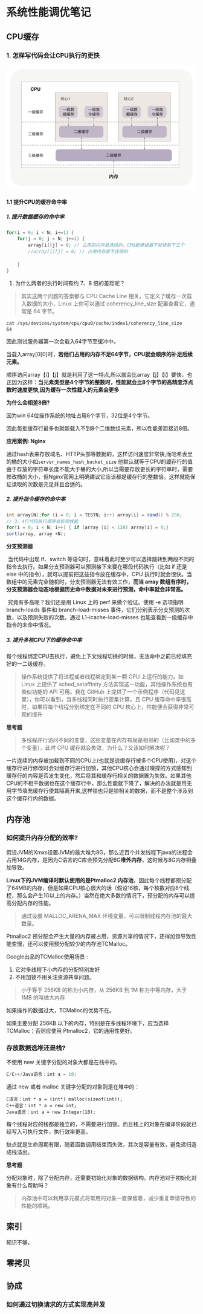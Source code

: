 # 系统性能调优笔记

## CPU缓存

### 1. 怎样写代码会让CPU执行的更快

![image-20200606201615414](系统性能调优必知必会.assets/image-20200606201615414.png)

#### 1.1 提升CPU的缓存命中率

##### **1. 提升数据缓存的命中率**

```java
for(i = 0; i < N; i+=1) {
    for(j = 0; j < N; j+=1) {
        array[i][j] = 0; // 占用的内存是连续的，CPU能够根据下标读到下三个
        //array[i][j] = 0; // 占用内存是不连续的

    }
}
```

1. 为什么两者的执行时间有约 7、8 倍的差距呢？

> 其实这两个问题的答案都与 CPU Cache Line 相关，它定义了缓存一次载入数据的大小，Linux 上你可以通过 coherency_line_size 配置查看它，通常是 64 字节。

```shell
cat /sys/devices/system/cpu/cpu0/cache/index1/coherency_line_size 
64
```

因此测试服务器第一次会载入64字节至缓冲中。

当载入array[0[0]时，**若他们占用的内存不足64字节，CPU就会顺序的补足后续元素。**

顺序访问array【i】【j】就是利用了这一特点,所以就会比array【j】【i】要快，也正因为这样：**当元素类型是4个字节的整数时，性能就会比8个字节的高精度浮点数时速度更快,因为缓存一次性载入的元素会更多**

**为什么会相差8倍?**

因为win 64位操作系统的地址占用8个字节，32位是4个字节。

因此每批缓存行最多也就能载入不到8个二维数组元素，所以性能差距接近8倍。

**应用案例: Nginx**

通过hash表来存放域名、HTTP头部等数据的，这样访问速度非常快,而哈希表里的桶的大小如`server_names_hash_bucket_size` 他默认就等于CPU的缓存行的值由于存放的字符串长度不能大于桶的大小,所以当需要存放更长的字符串时，需要修改桶的大小，但Nginx官网上明确建议它应该都是缓存行的整数倍。这样就能保证读取的次数是充足并且合适的。



##### **2. 提升指令缓存的命中率**

```java
int array[N];for (i = 0; i < TESTN; i++) array[i] = rand() % 256;
// 3、4行代码执行顺序会影响性能
for(i = 0; i < N; i++) { if (array [i] < 128) array[i] = 0;}
sort(array, array +N);
```

**分支预测器**

​	当代码中出现 if、switch 等语句时，意味着此时至少可以选择跳转到两段不同的指令去执行。如果分支预测器可以预测接下来要在哪段代码执行（比如 if 还是 else 中的指令），就可以提前把这些指令放在缓存中，CPU 执行时就会很快。当数组中的元素完全随机时，分支预测器无法有效工作，**而当 array 数组有序时，分支预测器会动态地根据历史命中数据对未来进行预测，命中率就会非常高。**

​	究竟有多高呢？我们还是用 Linux 上的 perf 来做个验证。使用 -e 选项指明 branch-loads 事件和 branch-load-misses 事件，它们分别表示分支预测的次数，以及预测失败的次数。通过 L1-icache-load-misses 也能查看到一级缓存中指令的未命中情况。

##### 3. 提升多核CPU下的缓存命中率

每个线程绑定CPU去执行，避免上下文线程切换的时候，无法命中之前已经填充好的一二级缓存。

> 操作系统提供了将进程或者线程绑定到某一颗 CPU 上运行的能力。如 Linux 上提供了 sched_setaffinity 方法实现这一功能，其他操作系统也有类似功能的 API 可用。我在 GitHub 上提供了一个示例程序（代码见这里），你可以看到，当多线程同时执行密集计算，且 CPU 缓存命中率很高时，如果将每个线程分别绑定在不同的 CPU 核心上，性能便会获得非常可观的提升

**思考题**

> 多线程并行访问不同的变量，这些变量在内存布局是相邻的（比如类中的多个变量），此时 CPU 缓存就会失效，为什么？又该如何解决呢？

一片连续的内存被加载到不同的CPU上(也就是说缓存行被多个CPU使用)，对这个缓存行进行修改时会对缓存行进行加锁，其他CPU核心会通过嗅探的方式感知到缓存行的内容是否发生变化，然后将其和缓存行相关的数据置为失效。如果其他CPU的不相干数据也在这个缓存行中，那么性能就下降了，解决的办法就是用无用字节填充缓存行使其隔离开来,这样锁也只是锁相关的数据，而不是整个涉及到这个缓存行内的数据。



## 内存池

### 如何提升内存分配的效率?

假设JVM的Xmxs设置JVM的最大堆为8G，那么近百个并发线程下java的进程会占用14G内存，是因为C语言的C库会预先分配6G**堆外内存**，这时候与8G内存相叠加导致。

**Linux下的JVM编译时默认使用的是Ptmalloc2 内存池**，因此每个线程都预分配了64MB的内存，但是如果CPU核心很大的话（假设16核，每个核数对应8个线程，那么会产生1G以上的内存。）当然在绝大多数的情况下，预分配的内存可以提高分配内存的性能。

> 通过设置 MALLOC_ARENA_MAX 环境变量，可以限制线程内存池的最大数量。

Ptmalloc2 预分配会产生大量的内存被占用，资源共享的情况下，还得加锁导致性能变慢，还可以使用预分配较少的内存池TCMalloc。

Google出品的TCMalloc使用场景 : 

1. 它对多线程下小内存的分配特别友好
2. 不用加锁不用关注资源共享问题。

> 小于等于 256KB 的称为小内存，从 256KB 到 1M 称为中等内存，大于 1MB 的叫做大内存

如果操作的数据过大，TCMalloc的优势不在。

如果主要分配 256KB 以下的内存，特别是在多线程环境下，应当选择 TCMalloc；否则应使用 Ptmalloc2，它的通用性更好。

### 存放数据选堆还是栈?

不使用 new 关键字分配的对象大都是在栈中的。

```java
C/C++/Java语言：int a = 10;
```

通过 new 或者 malloc 关键字分配的对象则是在堆中的：

```javva
C语言：int * a = (int*) malloc(sizeof(int));
C++语言：int * a = new int;
Java语言：int a = new Integer(10);
```

每个线程对应的栈都是独立的，不需要进行加锁。而且栈上的对象在编译阶段就已经写入可执行文件，执行效率更高。

缺点就是生命周期有限，随着函数调用结束而失效，其次是容量有效，避免递归造成栈溢出。

**思考题**

分配对象时，除了分配内存，还需要初始化对象的数据结构。内存池对于初始化对象有什么帮助吗？

> 内存池中可以利用享元模式将常用的对象一直保留着，减少重复申请导致的性能的顺耗。

## 索引

知识不够。



## 零拷贝



## 协成

### 如何通过切换请求的方式实现高并发
